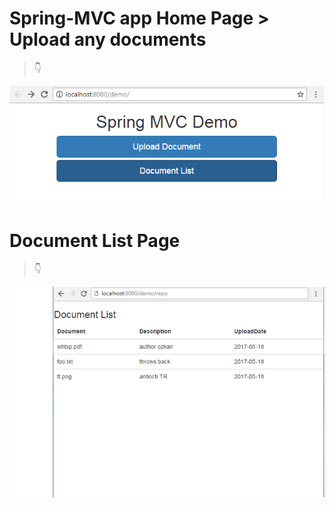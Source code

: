 # Spring-MVC app Home Page > Upload any documents
> :point_down:

![Home Page](screenshots/app_scr_1.png "Home Page")
# Document List Page
> :point_down:


![Document List Page](screenshots/app_scr_2.png "Document List")






